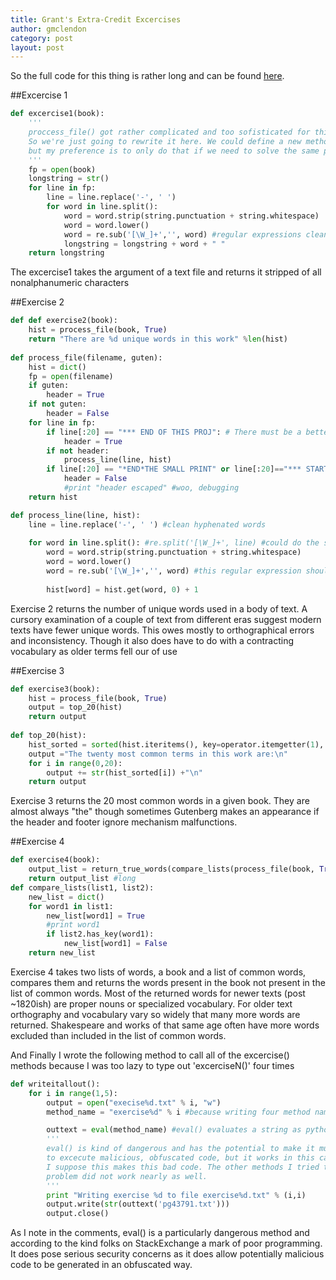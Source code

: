 ```yaml
---
title: Grant's Extra-Credit Excercises
author: gmclendon
category: post
layout: post
---
```



So the full code for this thing is rather long and can be found [here](_includes/gerbal/extra1.py).

##Excercise 1  

```python  
def excercise1(book):
    '''
    proccess_file() got rather complicated and too sofisticated for this problem
    So we're just going to rewrite it here. We could define a new method,
    but my preference is to only do that if we need to solve the same problem 3 or more times
    '''
    fp = open(book)
    longstring = str()
    for line in fp:
        line = line.replace('-', ' ')
        for word in line.split(): 
            word = word.strip(string.punctuation + string.whitespace)
            word = word.lower()
            word = re.sub('[\W_]+','', word) #regular expressions clean up wierd characters not included in string.punctuation
            longstring = longstring + word + " "
    return longstring
```  

The excercise1 takes the argument of a text file and returns it stripped of all nonalphanumeric characters

##Exercise 2  

```python  
def def exercise2(book):
    hist = process_file(book, True)
    return "There are %d unique words in this work" %len(hist)
	
def process_file(filename, guten):
    hist = dict()
    fp = open(filename)
    if guten:
        header = True
    if not guten:
        header = False
    for line in fp:
        if line[:20] == "*** END OF THIS PROJ": # There must be a better way to escape the header and footer
            header = True
        if not header:
            process_line(line, hist)
        if line[:20] == "*END*THE SMALL PRINT" or line[:20]=="*** START OF THIS PR": #this is only for the shakespeares folios "00ws110.tt"
            header = False
            #print "header escaped" #woo, debugging
    return hist

def process_line(line, hist):
    line = line.replace('-', ' ') #clean hyphenated words
    
    for word in line.split(): #re.split('[\W_]+', line) #could do the split with regex, but regex is magic and doesn't strip punctuation quite as nicely
        word = word.strip(string.punctuation + string.whitespace)
        word = word.lower()
        word = re.sub('[\W_]+','', word) #this regular expression should get rid of the few special iso characters not in string.punctuation
        
        hist[word] = hist.get(word, 0) + 1
```  

Exercise 2 returns the number of unique words used in a body of text. A cursory examination of a couple of text from different eras suggest modern texts have fewer unique words. This owes mostly to orthographical errors and inconsistency. Though it also does have to do with a contracting vocabulary as older terms fell our of use

##Exercise 3  

```python  
def exercise3(book):
    hist = process_file(book, True)
    output = top_20(hist)
    return output
	
def top_20(hist):
    hist_sorted = sorted(hist.iteritems(), key=operator.itemgetter(1), reverse=True) #according to stackexchange this is a really fast way to sort a dicitonary
    output ="The twenty most common terms in this work are:\n"
    for i in range(0,20):
        output += str(hist_sorted[i]) +"\n"
    return output
```

Exercise 3 returns the 20 most common words in a given book. They are almost always "the" though sometimes Gutenberg makes an appearance if the header and footer ignore mechanism malfunctions.

##Exercise 4  

```python
def exercise4(book):
    output_list = return_true_words(compare_lists(process_file(book, True), process_file("words.txt", False)))
    return output_list #long 
def compare_lists(list1, list2):
    new_list = dict()
    for word1 in list1:
        new_list[word1] = True
        #print word1
        if list2.has_key(word1):
            new_list[word1] = False
    return new_list
```  

Exercise 4 takes two lists of words, a book and a list of common words, compares them and returns the words present in the book not present in the list of common words.  Most of the returned words for newer texts (post ~1820ish) are proper nouns or specialized vocabulary. For older text orthography and vocabulary vary so widely that many more words are returned. Shakespeare and works of that same age often have more words excluded than included in the list of common words. 


And Finally I wrote the following method to call all of the excercise() methods because I was too lazy to type out 'excerciseN()' four times

```python  
def writeitallout():
    for i in range(1,5):
        output = open("execise%d.txt" % i, "w")
        method_name = "exercise%d" % i #because writing four method names is hard

        outtext = eval(method_name) #eval() evaluates a string as python code
        '''
        eval() is kind of dangerous and has the potential to make it much easier
        to excecute malicious, obfuscated code, but it works in this case.
        I suppose this makes this bad code. The other methods I tried to solve this
        problem did not work nearly as well.
        '''
        print "Writing exercise %d to file exercise%d.txt" % (i,i)
        output.write(str(outtext('pg43791.txt')))
        output.close()
```  

As I note in the comments, eval() is a particularly dangerous method and according to the kind folks on StackExchange a mark of poor programming. It does pose serious security concerns as it does allow potentially malicious code to be generated in an obfuscated way. 